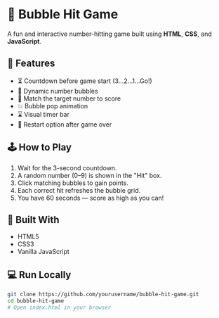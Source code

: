 # 🎯 Bubble Hit Game

A fun and interactive number-hitting game built using **HTML**, **CSS**, and **JavaScript**.

## 🚀 Features

- ⏳ Countdown before game start (3...2...1...Go!)
- 🔢 Dynamic number bubbles
- 🧠 Match the target number to score
- 💥 Bubble pop animation
- ⌛ Visual timer bar
- 🔄 Restart option after game over

## 🕹️ How to Play

1. Wait for the 3-second countdown.
2. A random number (0–9) is shown in the "Hit" box.
3. Click matching bubbles to gain points.
4. Each correct hit refreshes the bubble grid.
5. You have 60 seconds — score as high as you can!

## 🧩 Built With

- HTML5
- CSS3
- Vanilla JavaScript

## 💻 Run Locally

```bash
git clone https://github.com/yourusername/bubble-hit-game.git
cd bubble-hit-game
# Open index.html in your browser
